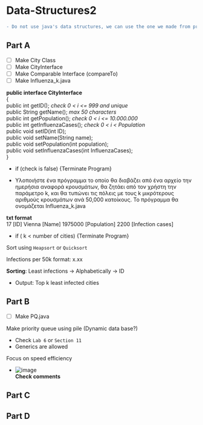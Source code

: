 # Data-Structures2
```diff
- Do not use java's data structures, we can use the one we made from previous project
```
## Part A
- [ ] Make City Class
- [ ] Make CityInterface
- [ ] Make Comparable<City> Interface (compareTo)
- [ ] Make Influenza_k.java 

**public interface CityInterface** \
  { \
  public int getID(); _check 0 < i <= 999 and unique_ \
  public String getName(); _max 50 characters_ \
  public int getPopulation(); _check 0 < i <= 10.000.000_ \
  public int getInfluenzaCases(); _check 0 < i < Population_ \
  public void setID(int ID); \
  public void setName(String name); \
  public void setPopulation(int population); \
  public void setInfluenzaCases(int InfluenzaCases); \
  }
* if (check is false) {Terminate Program}

* Υλοποιήστε ένα πρόγραμμα το οποίο θα διαβάζει από ένα αρχείο την ημερήσια αναφορά κρουσμάτων, θα ζητάει από τον χρήστη την παράμετρο k, και θα τυπώνει τις πόλεις με τους k μικρότερους αριθμούς κρουσμάτων ανά 50,000 κατοίκους. Το πρόγραμμα θα ονομάζεται Influenza_k.java

**txt format** \
17 [ID] Vienna [Name] 1975000 [Population] 2200 [Infection cases]

* if ( k < number of cities) {Terminate Program}

Sort using `Heapsort` or `Quicksort`

Infections per 50k format: x.xx

**Sorting**: Least infections -> Alphabetically -> ID

* Output: Top k least infected cities


## Part B
- [ ] Make PQ.java

Make priority queue using pile (Dynamic data base?)
* Check `Lab 6` or  `Section 11`
* Generics are allowed

Focus on speed efficiency
  * ![image](https://github.com/Morthlog/Data-Structures2/assets/117933681/e63e91ff-3cfe-48a1-a718-5bf83265d36d) \
    **Check comments**


## Part C

## Part D
